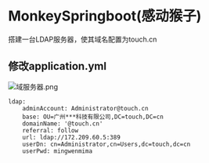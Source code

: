 # MonkeySpringboot(感动猴子)
搭建一台LDAP服务器，使其域名配置为touch.cn

##

## 修改application.yml
![域服务器.png](http://blog.dahouzi.cn/blog/picture/域服务器.png?imageView/2/w/800)
```
ldap:
    adminAccount: Administrator@touch.cn
    base: OU=广州***科技有限公司,DC=touch,DC=cn
    domainName: '@touch.cn'
    referral: follow
    url: ldap://172.209.60.5:389
    userDn: cn=Administrator,cn=Users,dc=touch,dc=cn
    userPwd: mingwenmima
```